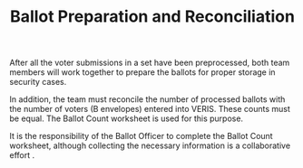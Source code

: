 ﻿---
layout: slide
title: "Ballot Preparation and Reconciliation"
---

After all the voter submissions in a set have been preprocessed, both team members will work together to prepare the ballots for proper storage in security cases.   

In addition, the team must reconcile the number of processed ballots with the number of voters (B envelopes) entered into VERIS.  These counts must be equal.  The Ballot Count worksheet is used for this purpose.

It is the responsibility of the Ballot Officer to complete the Ballot Count worksheet, although collecting the necessary information is a collaborative effort .  

